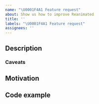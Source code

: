 ```yaml
---
name: "\U0001F4A1 Feature request"
about: Show us how to improve Reanimated
title: ''
labels: "\U0001F4A1 Feature request"
assignees: ''
---
```


## Description

<!--
Describe how this change should work and what is needed to implement it.
-->

### Caveats

## Motivation

<!--
Please provide motivation to add this feature (why is it needed, what problem it solves, etc).
-->

## Code example

<!--
If possible, add short code example which shows how this feature would be used.
-->
